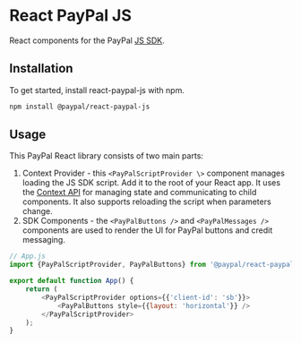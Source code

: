 # React PayPal JS

React components for the PayPal [JS SDK](https://developer.paypal.com/docs/checkout/).

## Installation

To get started, install react-paypal-js with npm.

```sh
npm install @paypal/react-paypal-js
```

## Usage

This PayPal React library consists of two main parts:

1. Context Provider - this `<PayPalScriptProvider \>` component manages loading the JS SDK script. Add it to the root of your React app. It uses the [Context API](https://reactjs.org/docs/context.html) for managing state and communicating to child components. It also supports reloading the script when parameters change.
2. SDK Components - the `<PayPalButtons />` and `<PayPalMessages />` components are used to render the UI for PayPal buttons and credit messaging.

```js
// App.js
import {PayPalScriptProvider, PayPalButtons} from '@paypal/react-paypal-js';

export default function App() {
    return (
        <PayPalScriptProvider options={{'client-id': 'sb'}}>
            <PayPalButtons style={{layout: 'horizontal'}} />
        </PayPalScriptProvider>
    );
}
```
